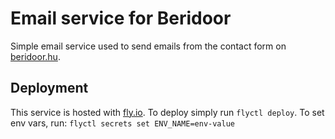 # Email service for Beridoor

Simple email service used to send emails from the contact form on [beridoor.hu](beridoor.hu).

## Deployment

This service is hosted with [fly.io](fly.io). To deploy simply run `flyctl deploy`. To set env vars, run: `flyctl secrets set ENV_NAME=env-value`
